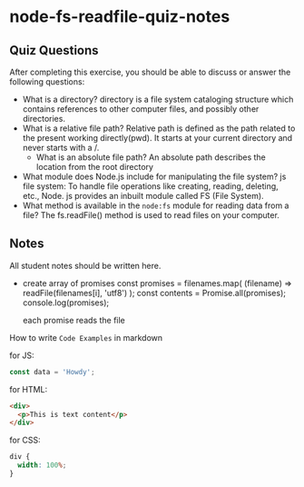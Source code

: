 # node-fs-readfile-quiz-notes

## Quiz Questions

After completing this exercise, you should be able to discuss or answer the following questions:

- What is a directory?
  directory is a file system cataloging structure which contains references to other computer files, and possibly other directories.
- What is a relative file path?
  Relative path is defined as the path related to the present working directly(pwd). It starts at your current directory and never starts with a /.
  - What is an absolute file path?
    An absolute path describes the location from the root directory
- What module does Node.js include for manipulating the file system?
  js file system: To handle file operations like creating, reading, deleting, etc., Node. js provides an inbuilt module called FS (File System).
- What method is available in the `node:fs` module for reading data from a file?
  The fs.readFile() method is used to read files on your computer.

## Notes

All student notes should be written here.

- create array of promises
  const promises = filenames.map(
  (filename) => readFile(filenames[i], 'utf8')
  );
  const contents = Promise.all(promises);
  console.log(promises);

  each promise reads the file

How to write `Code Examples` in markdown

for JS:

```javascript
const data = 'Howdy';
```

for HTML:

```html
<div>
  <p>This is text content</p>
</div>
```

for CSS:

```css
div {
  width: 100%;
}
```
